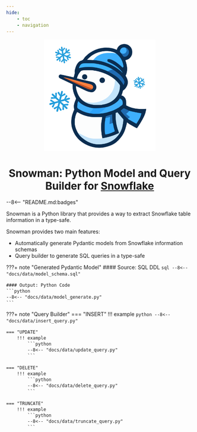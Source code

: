 ```yaml
---
hide:
    - toc
    - navigation
---
```


<div style="text-align: center">
    <img alt="logo" src="https://raw.githubusercontent.com/yassun7010/snowman-py/main/docs/images/logo.svg" width="300" />
    <h1><strong>Snowman:</strong> Python Model and Query Builder for
    <a href="https://www.snowflake.com/">Snowflake</a></h1>
</div>

--8<-- "README.md:badges"

Snowman is a Python library that provides a way to extract Snowflake table information in a type-safe.

Snowman provides two main features:

* Automatically generate Pydantic models from Snowflake information schemas
* Query builder to generate SQL queries in a type-safe

???+ note "Generated Pydantic Model"
    #### Source: SQL DDL
    ```sql
    --8<-- "docs/data/model_schema.sql"
    ```

    #### Output: Python Code
    ```python
    --8<-- "docs/data/model_generate.py"
    ```

???+ note "Query Builder"
    === "INSERT"
        !!! example
            ```python
            --8<-- "docs/data/insert_query.py"
            ```

    === "UPDATE"
        !!! example
            ```python
            --8<-- "docs/data/update_query.py"
            ```

    === "DELETE"
        !!! example
            ```python
            --8<-- "docs/data/delete_query.py"
            ```

    === "TRUNCATE"
        !!! example
            ```python
            --8<-- "docs/data/truncate_query.py"
            ```

